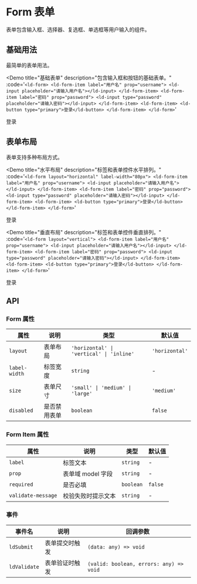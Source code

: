 # Form 表单

表单包含输入框、选择器、复选框、单选框等用户输入的组件。

## 基础用法

最简单的表单用法。

<Demo 
  title="基础表单" 
  description="包含输入框和按钮的基础表单。"
  :code='`<ld-form>
  <ld-form-item label="用户名" prop="username">
    <ld-input placeholder="请输入用户名"></ld-input>
  </ld-form-item>
  <ld-form-item label="密码" prop="password">
    <ld-input type="password" placeholder="请输入密码"></ld-input>
  </ld-form-item>
  <ld-form-item>
    <ld-button type="primary">登录</ld-button>
  </ld-form-item>
</ld-form>`'
>
  <ld-form>
    <ld-form-item label="用户名" prop="username">
      <ld-input placeholder="请输入用户名"></ld-input>
    </ld-form-item>
    <ld-form-item label="密码" prop="password">
      <ld-input type="password" placeholder="请输入密码"></ld-input>
    </ld-form-item>
    <ld-form-item>
      <ld-button type="primary">登录</ld-button>
    </ld-form-item>
  </ld-form>
</Demo>

## 表单布局

表单支持多种布局方式。

<Demo 
  title="水平布局" 
  description="标签和表单控件水平排列。"
  :code='`<ld-form layout="horizontal" label-width="80px">
  <ld-form-item label="用户名" prop="username">
    <ld-input placeholder="请输入用户名"></ld-input>
  </ld-form-item>
  <ld-form-item label="密码" prop="password">
    <ld-input type="password" placeholder="请输入密码"></ld-input>
  </ld-form-item>
  <ld-form-item>
    <ld-button type="primary">登录</ld-button>
  </ld-form-item>
</ld-form>`'
>
  <ld-form layout="horizontal" label-width="80px">
    <ld-form-item label="用户名" prop="username">
      <ld-input placeholder="请输入用户名"></ld-input>
    </ld-form-item>
    <ld-form-item label="密码" prop="password">
      <ld-input type="password" placeholder="请输入密码"></ld-input>
    </ld-form-item>
    <ld-form-item>
      <ld-button type="primary">登录</ld-button>
    </ld-form-item>
  </ld-form>
</Demo>

<Demo 
  title="垂直布局" 
  description="标签和表单控件垂直排列。"
  :code='`<ld-form layout="vertical">
  <ld-form-item label="用户名" prop="username">
    <ld-input placeholder="请输入用户名"></ld-input>
  </ld-form-item>
  <ld-form-item label="密码" prop="password">
    <ld-input type="password" placeholder="请输入密码"></ld-input>
  </ld-form-item>
  <ld-form-item>
    <ld-button type="primary">登录</ld-button>
  </ld-form-item>
</ld-form>`'
>
  <ld-form layout="vertical">
    <ld-form-item label="用户名" prop="username">
      <ld-input placeholder="请输入用户名"></ld-input>
    </ld-form-item>
    <ld-form-item label="密码" prop="password">
      <ld-input type="password" placeholder="请输入密码"></ld-input>
    </ld-form-item>
    <ld-form-item>
      <ld-button type="primary">登录</ld-button>
    </ld-form-item>
  </ld-form>
</Demo>

## API

### Form 属性

<table class="props-table">
  <thead>
    <tr>
      <th>属性</th>
      <th>说明</th>
      <th>类型</th>
      <th>默认值</th>
    </tr>
  </thead>
  <tbody>
    <tr>
      <td><code>layout</code></td>
      <td>表单布局</td>
      <td><code>'horizontal' | 'vertical' | 'inline'</code></td>
      <td><code>'horizontal'</code></td>
    </tr>
    <tr>
      <td><code>label-width</code></td>
      <td>标签宽度</td>
      <td><code>string</code></td>
      <td>-</td>
    </tr>
    <tr>
      <td><code>size</code></td>
      <td>表单尺寸</td>
      <td><code>'small' | 'medium' | 'large'</code></td>
      <td><code>'medium'</code></td>
    </tr>
    <tr>
      <td><code>disabled</code></td>
      <td>是否禁用表单</td>
      <td><code>boolean</code></td>
      <td><code>false</code></td>
    </tr>
  </tbody>
</table>

### Form Item 属性

<table class="props-table">
  <thead>
    <tr>
      <th>属性</th>
      <th>说明</th>
      <th>类型</th>
      <th>默认值</th>
    </tr>
  </thead>
  <tbody>
    <tr>
      <td><code>label</code></td>
      <td>标签文本</td>
      <td><code>string</code></td>
      <td>-</td>
    </tr>
    <tr>
      <td><code>prop</code></td>
      <td>表单域 model 字段</td>
      <td><code>string</code></td>
      <td>-</td>
    </tr>
    <tr>
      <td><code>required</code></td>
      <td>是否必填</td>
      <td><code>boolean</code></td>
      <td><code>false</code></td>
    </tr>
    <tr>
      <td><code>validate-message</code></td>
      <td>校验失败时提示文本</td>
      <td><code>string</code></td>
      <td>-</td>
    </tr>
  </tbody>
</table>

### 事件

<table class="props-table">
  <thead>
    <tr>
      <th>事件名</th>
      <th>说明</th>
      <th>回调参数</th>
    </tr>
  </thead>
  <tbody>
    <tr>
      <td><code>ldSubmit</code></td>
      <td>表单提交时触发</td>
      <td><code>(data: any) => void</code></td>
    </tr>
    <tr>
      <td><code>ldValidate</code></td>
      <td>表单验证时触发</td>
      <td><code>(valid: boolean, errors: any) => void</code></td>
    </tr>
  </tbody>
</table>
